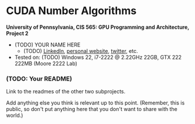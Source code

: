 CUDA Number Algorithms
======================

**University of Pennsylvania, CIS 565: GPU Programming and Architecture, Project 2**

* (TODO) YOUR NAME HERE
  * (TODO) [LinkedIn](), [personal website](), [twitter](), etc.
* Tested on: (TODO) Windows 22, i7-2222 @ 2.22GHz 22GB, GTX 222 222MB (Moore 2222 Lab)

### (TODO: Your README)

Link to the readmes of the other two subprojects.

Add anything else you think is relevant up to this point.
(Remember, this is public, so don't put anything here that you don't want to share with the world.)

